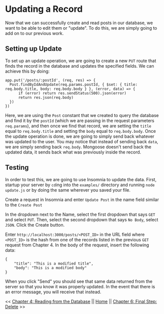 # Updating a Record

Now that we can successfully create and read posts in our database, we want to be able to edit them or "update". To do this, we are simply going to add on to our previous work.

## Setting up Update

To set up an update operation, we are going to create a new `PUT` route that finds the record in the database and updates the specified fields. We can achieve this by doing:

```
app.put('/posts/:postId', (req, res) => {
  Post.findByIdAndUpdate(req.params.postId, { $set: { title: req.body.title, body: req.body.body } }, (error, data) => {
      if (error) return res.sendStatus(500).json(error)
      return res.json(req.body)
  })
})
```

Here, we are using the `Post` constant that we created to query the database and find it by the `postId` (which we are passing in the request parameters `req.params`), and then once we find that record, we are setting the `title` equal to `req.body.title` and setting the `body` equal to `req.body.body`. Once the update operation is done, we are going to simply send back whatever was updated to the user. You may notice that instead of sending back `data`, we are simply sending back `req.body`. Mongoose doesn't send back the updated data, it sends back what was previously inside the record.

## Testing

In order to test this, we are going to use Insomnia to update the data. First, startup your server by `cd`ing into the `examples/` directory and running `node update.js` or by doing the same wherever you saved your file. 

Create a request in Insomnia and enter `Update Post` in the name field similar to the `Create Post`  

In the dropdown next to the Name, select the first dropdown that says `GET` and select `PUT`. Then, select the second dropdown that says `No Body`, select `JSON`.  Click the Create button.  

Enter `http://localhost:3000/posts/<POST_ID>` in the URL field where `<POST_ID>` is the hash from one of the records listed in the previous `GET` request from Chapter 4. In the body of the request, insert the following data:  
```
{
	"title": "This is a modified title",
	"body": "This is a modified body"
}
```

When you click "Send" you should see that same data returned from the server so that you know it was properly updated. In the event that there is an error message, you will receive that instead.

<< [Chapter 4: Reading from the Database](../Chapter_4/README.md) || [Home](../README.md) || [Chapter 6: Final Step: Delete](../Chapter_6/README.md) >>
